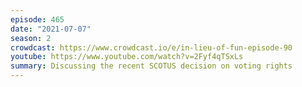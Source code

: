 ```yaml
---
episode: 465
date: "2021-07-07"
season: 2
crowdcast: https://www.crowdcast.io/e/in-lieu-of-fun-episode-90
youtube: https://www.youtube.com/watch?v=2Fyf4qTSxLs
summary: Discussing the recent SCOTUS decision on voting rights
---
```

